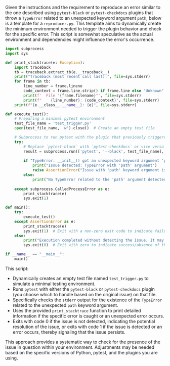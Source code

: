 Given the instructions and the requirement to reproduce an error similar to the one described using `pytest-black` or `pytest-checkdocs` plugins that throw a `TypeError` related to an unexpected keyword argument `path`, below is a template for a `reproducer.py`. This template aims to dynamically create the minimum environment needed to trigger the plugin behavior and check for the specific error. This script is somewhat speculative as the actual environment and dependencies might influence the error's occurrence.

```python
import subprocess
import sys

def print_stacktrace(e: Exception):
    import traceback
    tb = traceback.extract_tb(e.__traceback__)
    print("Traceback (most recent call last):", file=sys.stderr)
    for frame in tb:
        line_number = frame.lineno
        code_context = frame.line.strip() if frame.line else "Unknown"
        print(f'  File "{frame.filename}"', file=sys.stderr)
        print(f"    {line_number}: {code_context}", file=sys.stderr)
    print(f"{e.__class__.__name__}: {e}", file=sys.stderr)

def execute_test():
    # Preparing a minimal pytest environment
    test_file_name = 'test_trigger.py'
    open(test_file_name, 'w').close()  # Create an empty test file

    # Subprocess to run pytest with the plugin that previously triggered the issue
    try:
        # Replace `pytest-black` with `pytest-checkdocs` or vice versa based on which plugin to test
        result = subprocess.run(['pytest', '--black', test_file_name], capture_output=True, text=True)
        
        if "TypeError: __init__() got an unexpected keyword argument 'path'" in result.stderr:
            print("Issue detected: TypeError with 'path' argument")
            raise AssertionError("Issue with 'path' keyword argument is still present.")
        else:
            print("No TypeError related to the 'path' argument detected.")
            
    except subprocess.CalledProcessError as e:
        print_stacktrace(e)
        sys.exit(1)

def main():
    try:
        execute_test()
    except AssertionError as e:
        print_stacktrace(e)
        sys.exit(1)  # Exit with a non-zero exit code to indicate failure/error
    else:
        print("Execution completed without detecting the issue. It may have been resolved.")
        sys.exit(0)  # Exit with zero to indicate success/absence of the previously reported issue

if __name__ == "__main__":
    main()
```

This script:
- Dynamically creates an empty test file named `test_trigger.py` to simulate a minimal testing environment.
- Runs `pytest` with either the `pytest-black` or `pytest-checkdocs` plugin (you choose which to handle based on the original issue) on that file.
- Specifically checks the `stderr` output for the existence of the `TypeError` related to the unexpected `path` keyword argument.
- Uses the provided `print_stacktrace` function to print detailed information if the specific error is caught or an unexpected error occurs.
- Exits with code 0 if the issue is not detected, indicating the potential resolution of the issue, or exits with code 1 if the issue is detected or an error occurs, thereby signaling that the issue persists.

This approach provides a systematic way to check for the presence of the issue in question within your environment. Adjustments may be needed based on the specific versions of Python, pytest, and the plugins you are using.
